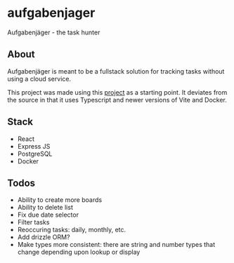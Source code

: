 # aufgabenjager

Aufgabenjäger - the task hunter

## About

Aufgabenjäger is meant to be a fullstack solution for tracking tasks without using a cloud service.

This project was made using this [project](https://github.com/AntonioMaccarini/dockerize-react-node-postgres-nginx-application) as a starting point. It deviates from the source in that it uses Typescript and newer versions of Vite and Docker.

## Stack

- React
- Express JS
- PostgreSQL
- Docker

## Todos

- Ability to create more boards
- Ability to delete list
- Fix due date selector
- Filter tasks
- Reoccuring tasks: daily, monthly, etc.
- Add drizzle ORM?
- Make types more consistent: there are string and number types that change depending upon lookup or display
